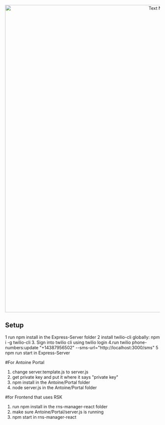 <p align="center">
  <img src="https://i.imgur.com/kF3KMEO.jpg" width="1000" title="Text My Bits">
</p>


## Setup

1 run npm install in the Express-Server folder
2 install twilio-cli globally: npm i -g twilio-cli
3. Sign into twilio cli using twilio login
4.run twilio phone-numbers:update "+14387956502" --sms-url="http://localhost:3000/sms"
5 npm run start in Express-Server

#For Antoine Portal

1. change server.template.js to server.js
2. get private key and put it where it says "private key"
3. npm install in the Antoine/Portal folder
4. node server.js in the Antoine/Portal folder

#for Frontend that uses RSK

1. run npm install in the rns-manager-react folder
2. make sure Antoine/Portal/server.js is running
3. npm start in rns-manager-react
